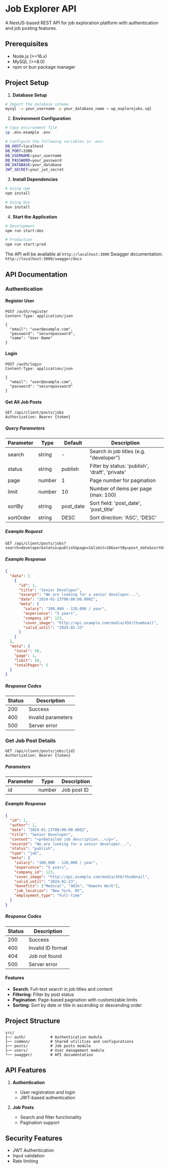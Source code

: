 # Job Explorer API

A NestJS-based REST API for job exploration platform with authentication and job posting features.

## Prerequisites

- Node.js (>=16.x)
- MySQL (>=8.0)
- npm or bun package manager

## Project Setup

1. **Database Setup**

```bash
# Import the database schema
mysql -u your_username -p your_database_name < wp_explorejobs.sql
```

2. **Environment Configuration**

```bash
# Copy environment file
cp .env.example .env

# Configure the following variables in .env:
DB_HOST=localhost
DB_PORT=3306
DB_USERNAME=your_username
DB_PASSWORD=your_password
DB_DATABASE=your_database
JWT_SECRET=your_jwt_secret
```

3. **Install Dependencies**

```bash
# Using npm
npm install

# Using bun
bun install
```

4. **Start the Application**

```bash
# Development
npm run start:dev

# Production
npm run start:prod
```

The API will be available at `http://localhost:3000`
Swagger documentation: `http://localhost:3000/swagger/docs`

## API Documentation

### Authentication

#### Register User
```http
POST /auth/register
Content-Type: application/json

{
  "email": "user@example.com",
  "password": "securepassword",
  "name": "User Name"
}
```

#### Login
```http
POST /auth/login
Content-Type: application/json

{
  "email": "user@example.com",
  "password": "securepassword"
}
```


#### Get All Job Posts

```http
GET /api/client/posts/jobs
Authorization: Bearer {token}
```

##### Query Parameters

| Parameter  | Type     | Default  | Description                                           |
|------------|----------|----------|-------------------------------------------------------|
| search     | string   | -        | Search in job titles (e.g. "developer")              |
| status     | string   | publish  | Filter by status: 'publish', 'draft', 'private'      |
| page       | number   | 1        | Page number for pagination                           |
| limit      | number   | 10       | Number of items per page (max: 100)                 |
| sortBy     | string   | post_date| Sort field: 'post_date', 'post_title'               |
| sortOrder  | string   | DESC     | Sort direction: 'ASC', 'DESC'                       |

##### Example Request

```http
GET /api/client/posts/jobs?search=developer&status=publish&page=1&limit=10&sortBy=post_date&sortOrder=DESC
```

##### Example Response

```json
{
  "data": [
    {
      "id": 1,
      "title": "Senior Developer",
      "excerpt": "We are looking for a senior developer...",
      "date": "2024-01-23T00:00:00.000Z",
      "meta": {
        "salary": "100,000 - 120,000 / year",
        "experience": "5 years",
        "company_id": 123,
        "cover_image": "http://api.example.com/media/456/thumbnail",
        "valid_until": "2024-02-23"
      }
    }
  ],
  "meta": {
    "total": 50,
    "page": 1,
    "limit": 10,
    "totalPages": 5
  }
}
```

##### Response Codes

| Status | Description           |
|--------|-----------------------|
| 200    | Success              |
| 400    | Invalid parameters   |
| 500    | Server error         |

### Get Job Post Details

```http
GET /api/client/posts/jobs/{id}
Authorization: Bearer {token}
```

##### Parameters

| Parameter | Type     | Description     |
|-----------|----------|-----------------|
| id        | number   | Job post ID     |

##### Example Response

```json
{
  "id": 1,
  "author": 1,
  "date": "2024-01-23T00:00:00.000Z",
  "title": "Senior Developer",
  "content": "<p>Detailed job description...</p>",
  "excerpt": "We are looking for a senior developer...",
  "status": "publish",
  "type": "job",
  "meta": {
    "salary": "100,000 - 120,000 / year",
    "experience": "5 years",
    "company_id": 123,
    "cover_image": "http://api.example.com/media/456/thumbnail",
    "valid_until": "2024-02-23",
    "benefits": ["Medical", "401k", "Remote Work"],
    "job_location": "New York, NY",
    "employment_type": "Full-time"
  }
}
```

##### Response Codes

| Status | Description           |
|--------|-----------------------|
| 200    | Success              |
| 400    | Invalid ID format    |
| 404    | Job not found        |
| 500    | Server error         |

#### Features

- **Search**: Full-text search in job titles and content
- **Filtering**: Filter by post status
- **Pagination**: Page-based pagination with customizable limits
- **Sorting**: Sort by date or title in ascending or descending order

## Project Structure

```
src/
├── auth/           # Authentication module
├── common/         # Shared utilities and configurations
├── posts/          # Job posts module
├── users/          # User management module
└── swagger/        # API documentation
```

## API Features

1. **Authentication**
   - User registration and login
   - JWT-based authentication

2. **Job Posts**
   - Search and filter functionality
   - Pagination support

## Security Features

- JWT Authentication
- Input validation
- Rate limiting

